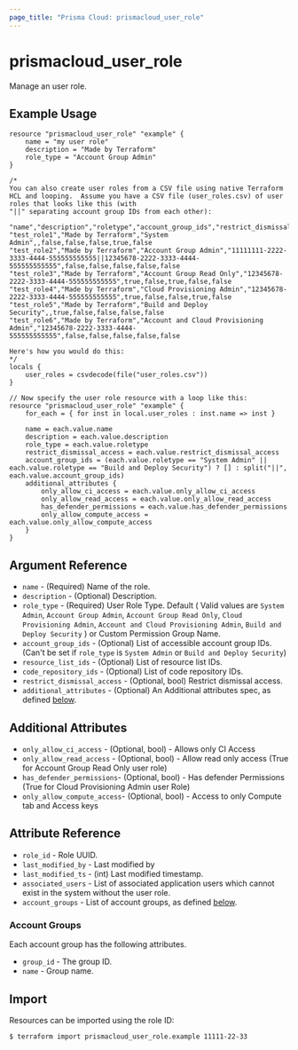 ```yaml
---
page_title: "Prisma Cloud: prismacloud_user_role"
---
```


# prismacloud_user_role

Manage an user role.

## Example Usage

```hcl
resource "prismacloud_user_role" "example" {
    name = "my user role"
    description = "Made by Terraform"
    role_type = "Account Group Admin"
}

/*
You can also create user roles from a CSV file using native Terraform
HCL and looping.  Assume you have a CSV file (user_roles.csv) of user roles that looks like this (with
"||" separating account group IDs from each other):

"name","description","roletype","account_group_ids","restrict_dismissal_access","only_allow_ci_access","only_allow_read_access","has_defender_permissions","only_allow_compute_access"
"test_role1","Made by Terraform","System Admin",,false,false,false,true,false
"test_role2","Made by Terraform","Account Group Admin","11111111-2222-3333-4444-555555555555||12345678-2222-3333-4444-555555555555",false,false,false,false,false
"test_role3","Made by Terraform","Account Group Read Only","12345678-2222-3333-4444-555555555555",true,false,true,false,false
"test_role4","Made by Terraform","Cloud Provisioning Admin","12345678-2222-3333-4444-555555555555",true,false,false,true,false
"test_role5","Made by Terraform","Build and Deploy Security",,true,false,false,false,false
"test_role6","Made by Terraform","Account and Cloud Provisioning Admin","12345678-2222-3333-4444-555555555555",false,false,false,false,false

Here's how you would do this:
*/
locals {
    user_roles = csvdecode(file("user_roles.csv"))
}

// Now specify the user role resource with a loop like this:
resource "prismacloud_user_role" "example" {
    for_each = { for inst in local.user_roles : inst.name => inst }

    name = each.value.name
    description = each.value.description
    role_type = each.value.roletype
    restrict_dismissal_access = each.value.restrict_dismissal_access
    account_group_ids = (each.value.roletype == "System Admin" || each.value.roletype == "Build and Deploy Security") ? [] : split("||", each.value.account_group_ids)
    additional_attributes {
        only_allow_ci_access = each.value.only_allow_ci_access
        only_allow_read_access = each.value.only_allow_read_access
        has_defender_permissions = each.value.has_defender_permissions
        only_allow_compute_access = each.value.only_allow_compute_access
    }  
}
```

## Argument Reference

* `name` - (Required) Name of the role.
* `description` - (Optional) Description.
* `role_type` - (Required) User Role Type. Default ( Valid values are `System Admin`, `Account Group Admin`, `Account Group Read Only`, `Cloud Provisioning Admin`, `Account and Cloud Provisioning Admin`, `Build and Deploy Security` ) or Custom Permission Group Name.
* `account_group_ids` - (Optional) List of accessible account group IDs. (Can't be set if `role_type` is `System Admin` or `Build and Deploy Security`)
* `resource_list_ids` - (Optional) List of resource list IDs.
* `code_repository_ids` - (Optional) List of code repository IDs.
* `restrict_dismissal_access` - (Optional, bool) Restrict dismissal access.
* `additional_attributes` - (Optional) An Additional attributes spec, as defined [below](#additional-attributes).

## Additional Attributes

* `only_allow_ci_access` - (Optional, bool) - Allows only CI Access
* `only_allow_read_access` - (Optional, bool) - Allow read only access (True for Account Group Read Only user role)
* `has_defender_permissions`- (Optional, bool) - Has defender Permissions (True for Cloud Provisioning Admin user Role)
* `only_allow_compute_access`- (Optional, bool) - Access to only Compute tab and Access keys

## Attribute Reference

* `role_id` - Role UUID.
* `last_modified_by` - Last modified by
* `last_modified_ts` - (int) Last modified timestamp.
* `associated_users` - List of associated application users which cannot exist in the system without the user role.
* `account_groups` - List of account groups, as defined [below](#account-groups).

### Account Groups

Each account group has the following attributes.

* `group_id` - The group ID.
* `name` - Group name.

## Import

Resources can be imported using the role ID:

```
$ terraform import prismacloud_user_role.example 11111-22-33
```
